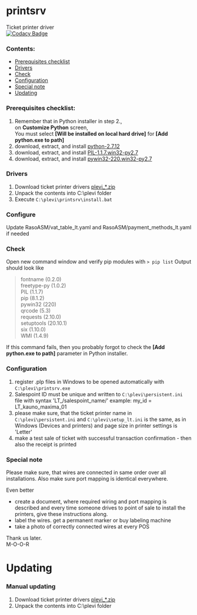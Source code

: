 # printsrv
Ticket printer driver  
[![Codacy Badge](https://api.codacy.com/project/badge/Grade/fd513dfbfcb645b1ac43bc381b4b5482)](https://www.codacy.com/app/mihkel-putrinsh/cardsrv?utm_source=github.com&amp;utm_medium=referral&amp;utm_content=Piletilevi/cardsrv&amp;utm_campaign=Badge_Grade)

### Contents:

- [Prerequisites checklist](https://github.com/Piletilevi/printsrv/blob/master/README.md#prerequisites-checklist)
- [Drivers](https://github.com/Piletilevi/printsrv/blob/master/README.md#drivers)
- [Check](https://github.com/Piletilevi/printsrv/blob/master/README.md#check)
- [Configuration](https://github.com/Piletilevi/printsrv/blob/master/README.md#donfiguration)
- [Special note](https://github.com/Piletilevi/printsrv/blob/master/README.md#special-note)
- [Updating](https://github.com/Piletilevi/printsrv/blob/master/README.md#manual-updating)


### Prerequisites checklist:

1. Remember that in Python installer in step 2.,  
   on **Customize Python** screen,  
   You must select **[Will be installed on local hard drive]** for **[Add python.exe to path]**
2. download, extract, and install [python-2.7.12](https://github.com/Piletilevi/printsrv/files/391929/python-2.7.12.zip)  
3. download, extract, and install [PIL-1.1.7.win32-py2.7](https://github.com/Piletilevi/printsrv/files/391901/PIL-1.1.7.win32-py2.7.zip)  
4. download, extract, and install [pywin32-220.win32-py2.7](https://github.com/Piletilevi/printsrv/files/391897/pywin32-220.win32-py2.7.zip)


### Drivers

1. Download ticket printer drivers [plevi_*.zip](https://github.com/Piletilevi/printsrv/releases)
2. Unpack the contents into C:\plevi folder
3. Execute `C:\plevi\printsrv\install.bat`

### Configure
Update RasoASM/vat_table_lt.yaml and RasoASM/payment_methods_lt.yaml if needed


### Check

Open new command window and verify pip modules with
   `> pip list`
   Output should look like
   > fontname (0.2.0)  
   freetype-py (1.0.2)  
   PIL (1.1.7)  
   pip (8.1.2)  
   pywin32 (220)  
   qrcode (5.3)  
   requests (2.10.0)  
   setuptools (20.10.1)  
   six (1.10.0)  
   WMI (1.4.9)  

   If this command fails, then you probably forgot to check the **[Add python.exe to path]** parameter in Python installer.

### Configuration

1. register .plp files in Windows to be opened automatically with `C:\plevi\printsrv.exe`  
2. Salespoint ID must be unique and written to `C:\plevi\persistent.ini` file with syntax 'LT_/salespoint_name/'
  example: my_id = LT_kauno_maxima_01
3. please make sure, that the ticket printer name in `C:\plevi\persistent.ini` and `C:\plevi\setup_lt.ini` is the same, as in Windows (Devices and printers) and page size in printer settings is 'Letter'
4. make a test sale of ticket with successful transaction confirmation - then also the receipt is printed


### Special note

Please make sure, that wires are connected in same order over all installations.
Also make sure port mapping is identical everywhere.  

Even better
- create a document, where required wiring and port mapping is described and every time someone drives to point of sale to install the printers, give these instructions along.  
- label the wires. get a permanent marker or buy labeling machine
- take a photo of correctly connected wires at every POS

Thank us later.  
M-O-O-R


# Updating

### Manual updating

1. Download ticket printer drivers [plevi_*.zip](https://github.com/Piletilevi/printsrv/releases)
2. Unpack the contents into C:\plevi folder
